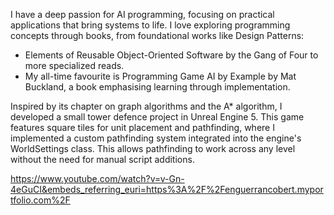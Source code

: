 I have a deep passion for AI programming, focusing on practical applications that bring systems to life.
I love exploring programming concepts through books, from foundational works like Design Patterns: 
- Elements of Reusable Object-Oriented Software by the Gang of Four to more specialized reads.
- My all-time favourite is Programming Game AI by Example by Mat Buckland, a book emphasising learning through implementation.

Inspired by its chapter on graph algorithms and the A* algorithm, I developed a small tower defence project in Unreal Engine 5. 
This game features square tiles for unit placement and pathfinding, where I implemented a custom pathfinding system integrated into the engine's WorldSettings class. 
This allows pathfinding to work across any level without the need for manual script additions.

https://www.youtube.com/watch?v=v-Gn-4eGuCI&embeds_referring_euri=https%3A%2F%2Fenguerrancobert.myportfolio.com%2F
